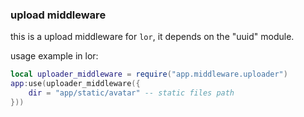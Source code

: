 ### upload middleware

this is a upload middleware for `lor`, it depends on the "uuid" module.

usage example in lor:

```lua
local uploader_middleware = require("app.middleware.uploader")
app:use(uploader_middleware({
    dir = "app/static/avatar" -- static files path
}))
``` 
